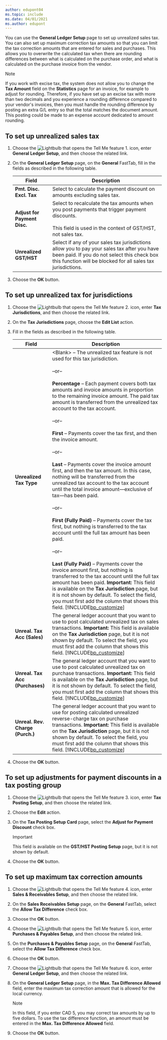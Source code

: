 ```yaml
---
author: edupont04
ms.topic: include
ms.date: 04/01/2021
ms.author: edupont
---
```

You can use the **General Ledger Setup** page to set up unrealized sales tax. You can also set up maximum correction tax amounts so that you can limit the tax correction amounts that are entered for sales and purchases. This allows you to overwrite the calculated tax when there are rounding differences between what is calculated on the purchase order, and what is calculated on the purchase invoice from the vendor.  

> [!NOTE]
> If you work with excise tax, the system does not allow you to change the **Tax Amount** field on the **Statistics** page for an invoice, for example to adjust for rounding. Therefore, if you have set up an excise tax with more than two decimals and you experience a rounding difference compared to your vendor's invoices, then you must handle the rounding difference by posting an extra G/L entry so that the total matches the document amount. This posting could be made to an expense account dedicated to amount rounding.

## <a name="to-set-up-unrealized-sales-tax"></a>To set up unrealized sales tax
1.  Choose the ![Lightbulb that opens the Tell Me feature 1.](../../../media/ui-search/search_small.png "Tell me what you want to do") icon, enter **General Ledger Setup**, and then choose the related link.  
2.  On the **General Ledger Setup** page, on the **General** FastTab, fill in the fields as described in the following table.  

    |Field|Description|  
    |---------------------------------|---------------------------------------|  
    |**Pmt. Disc. Excl. Tax**|Select to calculate the payment discount on amounts excluding sales tax.|  
    |**Adjust for Payment Disc.**|Select to recalculate the tax amounts when you post payments that trigger payment discounts.<br /><br /> This field is used in the context of GST/HST, not sales tax.|  
    |**Unrealized GST/HST**|Select if any of your sales tax jurisdictions allow you to pay your sales tax after you have been paid. If you do not select this check box this function will be blocked for all sales tax jurisdictions.|  
3.  Choose the **OK** button.  

## <a name="to-set-up-unrealized-tax-for-jurisdictions"></a>To set up unrealized tax for jurisdictions
1.  Choose the ![Lightbulb that opens the Tell Me feature 2.](../../../media/ui-search/search_small.png "Tell me what you want to do") icon, enter **Tax Jurisdictions**, and then choose the related link.  
2.  On the **Tax Jurisdictions** page, choose the **Edit List** action.  
3.  Fill in the fields as described in the following table.  

    |Field|Description|  
    |---------------------------------|---------------------------------------|  
    |**Unrealized Tax Type**|\<Blank\> – The unrealized tax feature is not used for this tax jurisdiction.<br /><br /> –or–<br /><br /> **Percentage** – Each payment covers both tax amounts and invoice amounts in proportion to the remaining invoice amount. The paid tax amount is transferred from the unrealized tax account to the tax account.<br /><br /> –or–<br /><br /> **First** – Payments cover the tax first, and then the invoice amount.<br /><br /> –or–<br /><br /> **Last** – Payments cover the invoice amount first, and then the tax amount. In this case, nothing will be transferred from the unrealized tax account to the tax account until the total invoice amount—exclusive of tax—has been paid.<br /><br /> –or–<br /><br /> **First (Fully Paid)** – Payments cover the tax first, but nothing is transferred to the tax account until the full tax amount has been paid.<br /><br /> –or–<br /><br /> **Last (Fully Paid)** – Payments cover the invoice amount first, but nothing is transferred to the tax account until the full tax amount has been paid. **Important:**  This field is available on the **Tax Jurisdiction** page, but it is not shown by default. To select the field, you must first add the column that shows this field. [!INCLUDE[bp_customize](../../../includes/bp_customize_md.md)]|  
    |**Unreal. Tax Acc (Sales)**|The general ledger account that you want to use to post calculated unrealized tax on sales transactions. **Important:**  This field is available on the **Tax Jurisdiction** page, but it is not shown by default. To select the field, you must first add the column that shows this field. [!INCLUDE[bp_customize](../../../includes/bp_customize_md.md)]|  
    |**Unreal. Tax Acc (Purchases)**|The general ledger account that you want to use to post calculated unrealized tax on purchase transactions. **Important:**  This field is available on the **Tax Jurisdiction** page, but it is not shown by default. To select the field, you must first add the column that shows this field. [!INCLUDE[bp_customize](../../../includes/bp_customize_md.md)]|  
    |**Unreal. Rev. Charge (Purch.)**|The general ledger account that you want to use for posting calculated unrealized reverse-charge tax on purchase transactions. **Important:**  This field is available on the **Tax Jurisdiction** page, but it is not shown by default. To select the field, you must first add the column that shows this field. [!INCLUDE[bp_customize](../../../includes/bp_customize_md.md)]|  
4.  Choose the **OK** button.  

## <a name="to-set-up-adjustments-for-payment-discounts-in-a-tax-posting-group"></a>To set up adjustments for payment discounts in a tax posting group
1.  Choose the ![Lightbulb that opens the Tell Me feature 3.](../../../media/ui-search/search_small.png "Tell me what you want to do") icon, enter **Tax Posting Setup**, and then choose the related link.  
2.  Choose the **Edit** action.  
3.  On the **Tax Posting Setup Card** page, select the **Adjust for Payment Discount** check box.  

    > [!IMPORTANT]  
    >  This field is available on the **GST/HST Posting Setup** page, but it is not shown by default.
4.  Choose the **OK** button.  

## <a name="to-set-up-maximum-tax-correction-amounts"></a>To set up maximum tax correction amounts
1.  Choose the ![Lightbulb that opens the Tell Me feature 4.](../../../media/ui-search/search_small.png "Tell me what you want to do") icon, enter **Sales & Receivables Setup**, and then choose the related link.  
2.  On the **Sales Receivables Setup** page, on the **General** FastTab, select the **Allow Tax Difference** check box.  
3.  Choose the **OK** button.  
4.  Choose the ![Lightbulb that opens the Tell Me feature 5.](../../../media/ui-search/search_small.png "Tell me what you want to do") icon, enter **Purchases & Payables Setup**, and then choose the related link.  
5.  On the **Purchases & Payables Setup** page, on the **General** FastTab, select the **Allow Tax Difference** check box.  
6.  Choose the **OK** button.  
7.  Choose the ![Lightbulb that opens the Tell Me feature 6.](../../../media/ui-search/search_small.png "Tell me what you want to do") icon, enter **General Ledger Setup**, and then choose the related link.  
8.  On the **General Ledger Setup** page, in the **Max. Tax Difference Allowed** field, enter the maximum tax correction amount that is allowed for the local currency.  

    > [!NOTE]  
    >  In this field, if you enter CAD 5, you may correct tax amounts by up to five dollars. To use the tax difference function, an amount must be entered in the **Max. Tax Difference Allowed** field.  
9. Choose the **OK** button.  
